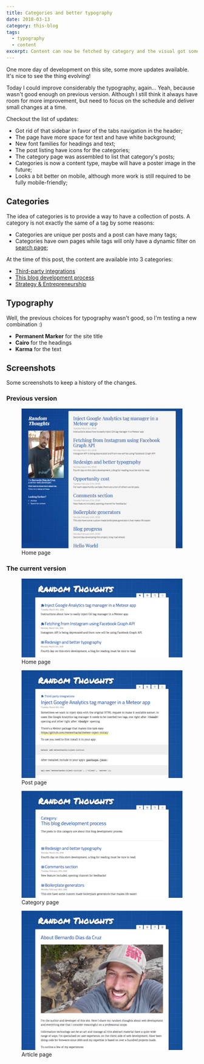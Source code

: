 ```yaml
---
title: Categories and better typography
date: 2018-03-13
category: this-blog
tags:
  - typography
  - content
excerpt: Content can now be fetched by category and the visual got some polishing for better readability.
---
```


One more day of development on this site, some more updates available. It's nice to see the thing evolving!

Today I could improve considerably the typography, again... Yeah, because wasn't good enough on previous version. Although I still think it always have room for more improvement, but need to focus on the schedule and deliver small changes at a time.

Checkout the list of updates:

- Got rid of that sidebar in favor of the tabs navigation in the header;
- The page have more space for text and have white background;
- New font families for headings and text;
- The post listing have icons for the categories;
- The category page was assembled to list that category's posts;
- Categories is now a content type, maybe will have a poster image in the future;
- Looks a bit better on mobile, although more work is still required to be fully mobile-friendly;

## Categories

The idea of categories is to provide a way to have a collection of posts. A category is not exactly the same of a tag by some reasons:

- Categories are unique per posts and a post can have many tags;
- Categories have own pages while tags will only have a dynamic filter on [search page](http://bernardodiasdacruz.com/search/);

At the time of this post, the content are available into 3 categories:

- [Third-party integrations](http://bernardodiasdacruz.com/category/integrations/)
- [This blog development process](http://bernardodiasdacruz.com/category/this-blog/)
- [Strategy & Entrepreneurship](http://bernardodiasdacruz.com/category/strategy/)

## Typography

Well, the previous choices for typography wasn't good, so I'm testing a new combination :)

- **Permanent Marker** for the site title
- **Cairo** for the headings
- **Karma** for the text

## Screenshots

Some screenshots to keep a history of the changes.

### Previous version

<figure>
  <img alt="Homepage of this blog's previous version" src="/content/posts/2018-03-13-categories-and-typography/previous.png" />
  <figcaption>Home page</figcaption>
</figure>

### The current version

<figure>
  <img alt="Homepage of this blog's current version" src="/content/posts/2018-03-13-categories-and-typography/current-home.png" />
  <figcaption>Home page</figcaption>
</figure>
<figure>
  <img alt="Post page of this blog's current version" src="/content/posts/2018-03-13-categories-and-typography/current-post.png" />
  <figcaption>Post page</figcaption>
</figure>
<figure>
  <img alt="Category page of this blog's current version" src="/content/posts/2018-03-13-categories-and-typography/current-category.png" />
  <figcaption>Category page</figcaption>
</figure>
<figure>
  <img alt="Article page of this blog's current version" src="/content/posts/2018-03-13-categories-and-typography/current-article.png" />
  <figcaption>Article page</figcaption>
</figure>

